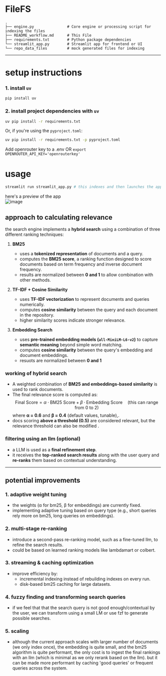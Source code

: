 # FileFS

```
.
├── engine.py               # Core engine or processing script for indexing the files
├── README_workflow.md      # This File
├── requirements.txt        # Python package dependencies
└── streamlit_app.py        # Streamlit app for frontend or UI
└── repo_data_files         # mock generated files for indexing
```

---

# setup instructions

### 1. install `uv` 
```bash
pip install uv
```

### 2. install project dependencies with `uv`
```bash
uv pip install -r requirements.txt
```

Or, if you're using the `pyproject.toml`:
```bash
uv pip install -r requirements.txt -p pyproject.toml
```
Add openrouter key to a .env
OR `export OPENROUTER_API_KEY='openrouterkey'`

# usage
```bash
streamlit run streamlit_app.py # this indexes and then launches the app
```
here's a preview of the app  
![image](https://github.com/user-attachments/assets/9a908b55-d5da-4721-a590-3fd3303092cc)



## approach to calculating relevance

the search engine implements a **hybrid search** using a combination of three different ranking techniques:

1. **BM25**  
   - uses a **tokenized representation** of documents and a query.  
   - computes the **BM25 score**, a ranking function designed to score documents based on term frequency and inverse document frequency.  
   - results are normalized between **0 and 1** to allow combination with other methods.

2. **TF-IDF + Cosine Similarity**  
   - uses **TF-IDF vectorization** to represent documents and queries numerically.  
   - computes **cosine similarity** between the query and each document in the repository.  
   - higher similarity scores indicate stronger relevance.

3. **Embedding Search**  
   - uses **pre-trained embedding models (`all-MiniLM-L6-v2`)** to capture **semantic meaning** beyond simple word matching.  
   - computes **cosine similarity** between the query's embedding and document embeddings.  
   - resuots are normalized between **0 and 1** 

### **working of hybrid search**
- A weighted combination of **BM25 and embeddings-based similarity** is used to rank documents.
- The final relevance score is computed as:
$$
\text{Final Score} = \alpha \cdot \text{BM25 Score} + \beta \cdot \text{Embedding Score} \quad ( \text{this can range from } 0 \text{ to } 2 )
$$
  where **α = 0.6** and **β = 0.4** (default values, tunable),.
- docs scoring **above a threshold (0.5)** are considered relevant, but the relevance threshold can also be modified .

### **filtering using an llm (optional)**
- a LLM is used as a **final refinement step**.  
- it receives the **top-ranked search results** along with the user query and **re-ranks** them based on contextual understanding.  

---

## potential improvements

### 1. adaptive weight tuning
- the weights (α for bm25, β for embeddings) are currently fixed.  
- implementing adaptive tuning based on query type (e.g., short queries rely more on bm25, long queries on embeddings).

### 2. multi-stage re-ranking
- introduce a second-pass re-ranking model, such as a fine-tuned llm, to refine the search results.  
- could be based on learned ranking models like lambdamart or colbert.

### 3. streaming & caching optimization
- improve efficiency by:
  - incremental indexing instead of rebuilding indexes on every run.
  - disk-based bm25 caching for large datasets.

### 4. fuzzy finding and transforming search queries
- if we feel that that the search query is not good enough/contextual by the user, we can transform using a small LM or use fzf to generate possible searches. 

### 5. scaling
- although the current approach scales with larger number of documents (we only index once), the embedding is quite small, and the bm25 algorithm is quite performant, the only cost is to ingest the final rankings with an llm (which is minimal as we only rerank based on the llm). but it can be made more performant by caching 'good queries' or frequent queries across the system.

